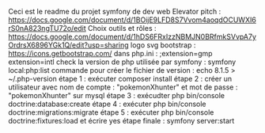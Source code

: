 Ceci est le readme du projet symfony de dev web
Elevator pitch : https://docs.google.com/document/d/1BOijE9LFD8S7Vvom4aoqdOCUWXI6rS0nA823ngTU72o/edit
Choix outils et rôles : https://docs.google.com/document/d/1hDS6FRxIzzNBMJN0BRfmkSVvpA7yOrdrsX6896YGk1Q/edit?usp=sharing
logo svg bootstrap : https://icons.getbootstrap.com/
dans php.ini : 
;extension=gmp
extension=intl
check la version de php utilisée par symfony : symfony local:php:list
commande pour créer le fichier de version : echo 8.1.5 > ~/.php-version
étape 1 : exécuter composer install
étape 2 : créer un utilisateur avec nom de compte : "pokemonXhunter" et mot de passe : "pokemonXhunter" sur mysql
étape 3 : exécudter php bin/console doctrine:database:create
étape 4 : exécuter php bin/console doctrine:migrations:migrate
étape 5 : exécuter php bin/console doctrine:fixtures:load et écrire yes
étape finale : symfony server:start